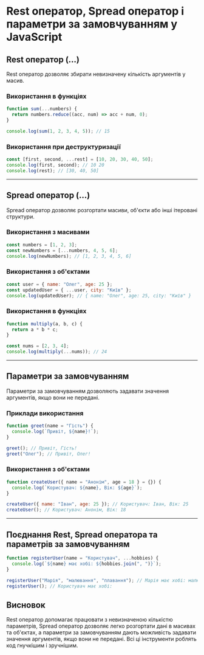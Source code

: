# Rest оператор, Spread оператор і параметри за замовчуванням у JavaScript

## Rest оператор (...)
Rest оператор дозволяє збирати невизначену кількість аргументів у масив.

### Використання в функціях
```js
function sum(...numbers) {
  return numbers.reduce((acc, num) => acc + num, 0);
}

console.log(sum(1, 2, 3, 4, 5)); // 15
```

### Використання при деструктуризації
```js
const [first, second, ...rest] = [10, 20, 30, 40, 50];
console.log(first, second); // 10 20
console.log(rest); // [30, 40, 50]
```

---

## Spread оператор (...)
Spread оператор дозволяє розгортати масиви, об'єкти або інші ітеровані структури.

### Використання з масивами
```js
const numbers = [1, 2, 3];
const newNumbers = [...numbers, 4, 5, 6];
console.log(newNumbers); // [1, 2, 3, 4, 5, 6]
```

### Використання з об'єктами
```js
const user = { name: "Олег", age: 25 };
const updatedUser = { ...user, city: "Київ" };
console.log(updatedUser); // { name: "Олег", age: 25, city: "Київ" }
```

### Використання в функціях
```js
function multiply(a, b, c) {
  return a * b * c;
}

const nums = [2, 3, 4];
console.log(multiply(...nums)); // 24
```

---

## Параметри за замовчуванням
Параметри за замовчуванням дозволяють задавати значення аргументів, якщо вони не передані.

### Приклади використання
```js
function greet(name = "Гість") {
  console.log(`Привіт, ${name}!`);
}

greet(); // Привіт, Гість!
greet("Олег"); // Привіт, Олег!
```

### Використання з об'єктами
```js
function createUser({ name = "Анонім", age = 18 } = {}) {
  console.log(`Користувач: ${name}, Вік: ${age}`);
}

createUser({ name: "Іван", age: 25 }); // Користувач: Іван, Вік: 25
createUser(); // Користувач: Анонім, Вік: 18
```

---

## Поєднання Rest, Spread оператора та параметрів за замовчуванням
```js
function registerUser(name = "Користувач", ...hobbies) {
  console.log(`${name} має хобі: ${hobbies.join(", ")}`);
}

registerUser("Марія", "малювання", "плавання"); // Марія має хобі: малювання, плавання
registerUser(); // Користувач має хобі: 
```

## Висновок
Rest оператор допомагає працювати з невизначеною кількістю параметрів, Spread оператор дозволяє легко розгортати дані в масивах та об'єктах, а параметри за замовчуванням дають можливість задавати значення аргументів, якщо вони не передані. Всі ці інструменти роблять код гнучкішим і зручнішим.
